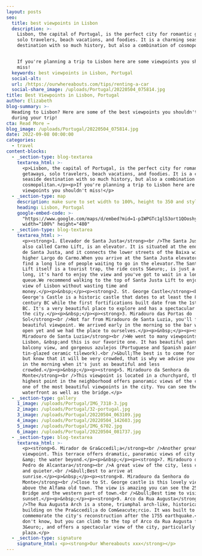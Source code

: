```yaml
---
layout: posts
seo:
  title: best viewpoints in Lisbon
  description: >-
    Lisbon, the capital of Portugal, is the perfect city for romantic getaways,
    solo travelers, beach vacations, and foodies. It is a charming seaside
    destination with so much history, but also a combination of cosmopolitan.


    If you're planning a trip to Lisbon here are some viewpoints you shouldn't
    miss!
  keywords: best viewpoints in Lisbon, Portugal
  social-alt:
  url: /https://ourwhereabouts.com/tips/renting-a-car
  social-share_image: /uploads/Portugal/20220504_075814.jpg
title: Best Viewpoints in Lisbon, Portugal
author: Elizabeth
blog-summary: >-
  Heading to Lisbon? Here are some of the best viewpoints you shouldn't miss
  during your trip!
cta: Read More →
blog_image: /uploads/Portugal/20220504_075814.jpg
date: 2022-09-08 00:00:00
categories:
  - travel
content-blocks:
  - _section-type: blog-textarea
    textarea_html: >-
      <p>Lisbon, the capital of Portugal, is the perfect city for romantic
      getaways, solo travelers, beach vacations, and foodies. It is a charming
      seaside destination with so much history, but also a combination of
      cosmopolitan.</p><p>If you're planning a trip to Lisbon here are some
      viewpoints you shouldn't miss!</p>
  - _section-type: map
    description: make sure to set width to 100%, height to 350 and style to border 2
    heading: Lisbon, Portugal
    google-embed-code: >-
      "https://www.google.com/maps/d/embed?mid=1-pIWPGTc1gl53ort1QOoshyD1WYVBLE&ehbc=2E312F"
      width="100%" height="480"
  - _section-type: blog-textarea
    textarea_html: >-
      <p><strong>1. Elevador de Santa Justa</strong><br />The Santa Justa Lift,
      also called Carmo Lift, is an elevator. It is situated at the end of Rua
      de Santa Justa, and it connects the lower streets of the Baixa with the
      higher Largo do Carmo.When you arrive at the Santa Justa elevator you'll
      find a long line of people waiting to go in the elevator.The Santa Justa
      Lift itself is a tourist trap, the ride costs 5&euro;, is just a minute
      long, it's hard to enjoy the view and you've got to wait in a long
      queue.We recommend walking to the top of Santa Justa Lift to enjoy the
      view of Lisbon without wasting time and
      money.</p><p>&nbsp;</p><p><strong>2. St. George Castle</strong><br />Saint
      George's Castle is a historic castle that dates to at least the 8th
      century BC while the first fortifications built date from the 1st century
      BC. It's a very beautiful place to explore and has a spectacular view of
      the city.</p><p>&nbsp;</p><p><strong>3. Miradouro das Portas do
      Sol</strong><br />Not far from Miradouro de Santa Luzia, you'll find this
      beautiful viewpoint. We arrived early in the morning so the bar wasn't
      open yet and we had the place to ourselves.</p><p>&nbsp;</p><p><strong>4.
      Miradouro de Santa Luzia</strong><br />We went to many viewpoints in
      Lisbon, &nbsp;and this is our favorite one. It has beautiful gardens and
      balcony view, and gorgeous azulejos (Portuguese and Spanish painted
      tin-glazed ceramic tilework).<br />&bull;The best is to come for sunset
      but know that it will be very crowded, that is why we advise you to visit
      in the morning when it's just as beautiful and less
      crowded.​​​​​​</p><p>&nbsp;</p><p><strong>5. Miradouro da Senhora do
      Monte</strong><br />This viewpoint is located in a churchyard, this
      highest point in the neighborhood offers panoramic views of the city. It's
      one of the most beautiful viewpoints in the city. You can see the entire
      waterfront as well as the bridge.</p>
  - _section-type: gallery
    1_image: /uploads/Portugal/IMG_7318-3.jpg
    2_image: /uploads/Portugal/32-portugal.jpg
    3_image: /uploads/Portugal/20220504_063109.jpg
    4_image: /uploads/Portugal/20220504_142603.jpg
    5_image: /uploads/Portugal/IMG_6702.jpg
    6_image: /uploads/Portugal/20220504_081737.jpg
  - _section-type: blog-textarea
    textarea_html: >-
      <p><strong>6. Mirador de Gra&ccedil;a</strong><br />Another great
      viewpoint. This terrace offers dramatic, panoramic views of city rooftops
      &amp; the water beyond.</p><p>&nbsp;</p><p><strong>7. Miradouro de Sao
      Pedro de Alcantara</strong><br />A great view of the city, less crowded
      and quieter.<br />&bull;Best to arrive at
      sunrise.</p><p>&nbsp;</p><p><strong>8. Miradouro da Senhora do
      Monte</strong><br />Close to St. George castle is this lovely viewpoint
      above the Alfama old town. The view is amazing you can see the 25 Abril
      Bridge and the western part of town.<br />&bull;Best time to visit is for
      sunset.</p><p>&nbsp;</p><p><strong>9. Arco da Rua Augusta</strong><br
      />The Rua Augusta Arch is a stone, triumphal arch-like, historical
      building on the Pra&ccedil;a do Com&eacute;rcio. It was built to
      commemorate the city's reconstruction after the 1755 earthquake.<br />Many
      don't know, but you can climb to the top of Arco da Rua Augusta for
      3&euro;, and offers a spectacular view of the city, particularly the
      plaza.</p>
  - _section-type: signature
    signature_html: <p><strong>Our Whereabouts xxx</strong></p>
---
```

